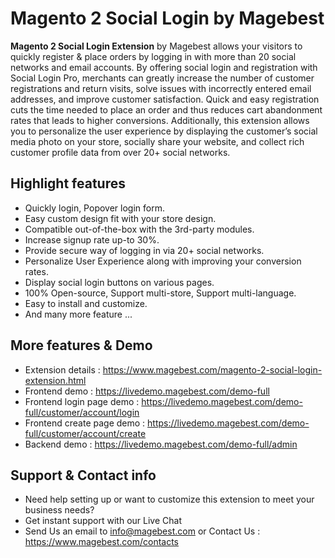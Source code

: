 # Magento 2 Social Login by Magebest

**Magento 2 Social Login Extension** by Magebest allows your visitors to quickly register & place orders by logging in with more than 20 social networks and email accounts. By offering social login and registration with Social Login Pro, merchants can greatly increase the number of customer registrations and return visits, solve issues with incorrectly entered email addresses, and improve customer satisfaction. Quick and easy registration cuts the time needed to place an order and thus reduces cart abandonment rates that leads to higher conversions. Additionally, this extension allows you to personalize the user experience by displaying the customer’s social media photo on your store, socially share your website, and collect rich customer profile data from over 20+ social networks.

## Highlight features

- Quickly login, Popover login form.
- Easy custom design fit with your store design.
- Compatible out-of-the-box with the 3rd-party modules.
- Increase signup rate up-to 30%.
- Provide secure way of logging in via 20+ social networks.
- Personalize User Experience along with improving your conversion rates.
- Display social login buttons on various pages.
- 100% Open-source, Support multi-store, Support multi-language.
- Easy to install and customize.
- And many more feature ...

## More features & Demo

- Extension details : https://www.magebest.com/magento-2-social-login-extension.html
- Frontend demo : https://livedemo.magebest.com/demo-full
- Frontend login page demo : https://livedemo.magebest.com/demo-full/customer/account/login
- Frontend create page demo : https://livedemo.magebest.com/demo-full/customer/account/create
- Backend demo : https://livedemo.magebest.com/demo-full/admin

## Support & Contact info

- Need help setting up or want to customize this extension to meet your business needs? 
- Get instant support with our Live Chat
- Send Us an email to info@magebest.com or Contact Us : https://www.magebest.com/contacts
